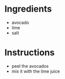 # Ingredients

- avocado
- lime
- salt

# Instructions

- peel the avocados
- mix it with the lime juice
